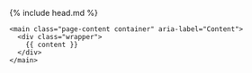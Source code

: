 <!DOCTYPE html>
<html lang="{{ page.lang | default: site.lang | default: "en" }}">

  {% include head.md %}

  <body>
    
    <main class="page-content container" aria-label="Content">
      <div class="wrapper">
        {{ content }}
      </div>
    </main>

  </body>

</html>
